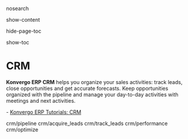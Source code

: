 nosearch  

show-content  

hide-page-toc  

show-toc  

# CRM

**Konvergo ERP CRM** helps you organize your sales activities: track leads,
close opportunities and get accurate forecasts. Keep opportunities
organized with the pipeline and manage your day-to-day activities with
meetings and next activities.

<div class="seealso">

\- [Konvergo ERP Tutorials: CRM](https://www.odoo.com/slides/crm-16)

</div>

<div class="toctree" titlesonly="">

crm/pipeline crm/acquire_leads crm/track_leads crm/performance
crm/optimize

</div>
